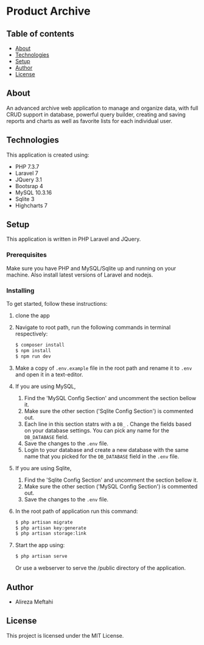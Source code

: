 # Product Archive

## Table of contents
* [About](#about)
* [Technologies](#technologies)
* [Setup](#setup)
* [Author](#author)
* [License](#license)

## About
An advanced archive web application to manage and organize data, with full CRUD support in database, powerful query builder, creating and saving reports and charts as well as favorite lists for each individual user. 

## Technologies
This application is created using:
- PHP 7.3.7
- Laravel 7
- JQuery 3.1
- Bootsrap 4
- MySQL 10.3.16
- Sqlite 3
- Highcharts 7

## Setup
This application is written in PHP Laravel and JQuery.

### Prerequisites
Make sure you have PHP and MySQL/Sqlite up and running on your machine.
Also install latest versions of Laravel and nodejs.

### Installing
To get started, follow these instructions: 
1. clone the app
1. Navigate to root path, run the following commands in terminal respectively:
    ~~~bash
    $ composer install
    $ npm install
    $ npm run dev
    ~~~
1. Make a copy of `.env.example` file in the root path and rename it to `.env` and open it in a text-editor.
1. If you are using MySQL,
    1. Find the 'MySQL Config Section' and uncomment the section bellow it.
    1. Make sure the other section ('Sqlite Config Section') is commented out.
    1. Each line in this section statrs with a `DB_` . Change the fields based on your database settings. You can pick any name for the `DB_DATABASE` field. 
    1. Save the changes to the `.env` file.
    1. Login to your database and create a new database with the same name that you picked for the `DB_DATABASE` field in the `.env` file. 

1. If you are using Sqlite, 
    1. Find the 'Sqlite Config Section' and uncomment the section bellow it.
    1. Make sure the other section ('MySQL Config Section') is commented out.
    1. Save the changes to the `.env` file.

1. In the root path of application run this command:
    ~~~bash
    $ php artisan migrate
    $ php artisan key:generate
    $ php artisan storage:link
    ~~~
1. Start the app using:
    ~~~bash
    $ php artisan serve
    ~~~
    Or use a webserver to serve the /public directory of the application.

## Author 
- Alireza Meftahi

## License
This project is licensed under the MIT License.
